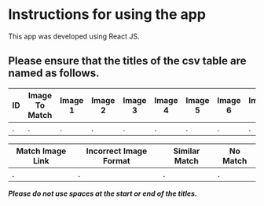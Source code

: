 # Instructions for using the app

This app was developed using React JS.

## Please ensure that the titles of the csv table are named as follows.

| ID | Image To Match | Image 1 | Image 2 | Image 3 | Image 4 | Image 5 | Image 6 | Image 7 | Image 8 | Image 9 | 10 |
| -- | -------------- | ------- | ------- | ------- | ------- | ------- | ------- | ------- | ------- | ------- | -- |
|  . |      .         |    .    |    .    |    .    |    .    |    .    |    .    |    .    |    .    |    .    |  . |



| Match Image Link | Incorrect Image Format | Similar Match | No Match |
| ---------------- | ---------------------- | ------------- | -------- |
|         .        |           .            |        .      |     .    |

***Please do not use spaces at the start or end of the titles.***

